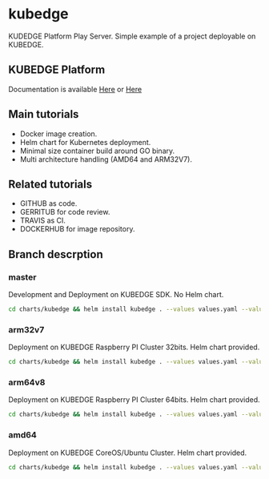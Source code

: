 # kubedge

KUDEDGE Platform Play Server. Simple example of a project deployable on KUBEDGE.

## KUBEDGE Platform

Documentation is available [Here](http://kubedge.cloud) or [Here](https://kubedge.github.io)

## Main tutorials

- Docker image creation.
- Helm chart for Kubernetes deployment.
- Minimal size container build around GO binary.
- Multi architecture handling (AMD64 and ARM32V7).

## Related tutorials

- GITHUB as code.
- GERRITUB for code review.
- TRAVIS as CI.
- DOCKERHUB for image repository.

## Branch descrption

### master

Development and Deployment on KUBEDGE SDK. No Helm chart.

```bash
cd charts/kubedge && helm install kubedge . --values values.yaml --values values-dev.yaml
```

### arm32v7

Deployment on KUBEDGE Raspberry PI Cluster 32bits. Helm chart provided.

```bash
cd charts/kubedge && helm install kubedge . --values values.yaml --values values-arm32v7.yaml
```

### arm64v8

Deployment on KUBEDGE Raspberry PI Cluster 64bits. Helm chart provided.

```bash
cd charts/kubedge && helm install kubedge . --values values.yaml --values values-arm64v8.yaml
```

### amd64

Deployment on KUBEDGE CoreOS/Ubuntu Cluster. Helm chart provided.

```bash
cd charts/kubedge && helm install kubedge . --values values.yaml --values values-amd64.yaml
```
